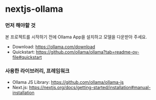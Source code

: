 # nextjs-ollama

### 먼저 해야할 것
본 프로젝트를 시작하기 전에 Ollama App을 설치하고 모델을 다운받아 주세요.
- Download: https://ollama.com/download
- Quickstart: https://github.com/ollama/ollama?tab=readme-ov-file#quickstart

### 사용한 라이브러리, 프레임워크
- Ollama JS Library: https://github.com/ollama/ollama-js
- Next.js: https://nextjs.org/docs/getting-started/installation#manual-installation
